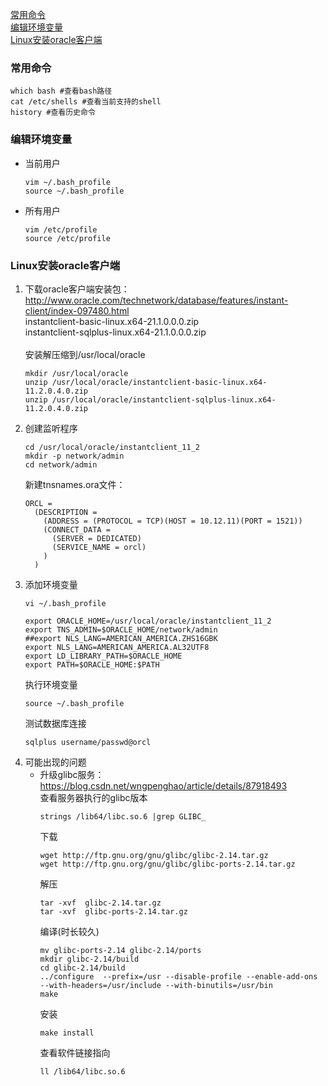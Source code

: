 [常用命令](#常用命令)  
[编辑环境变量](#编辑环境变量)  
[Linux安装oracle客户端](#linux安装oracle客户端)  

### 常用命令
````shell
which bash #查看bash路径
cat /etc/shells #查看当前支持的shell
history #查看历史命令
````

### 编辑环境变量
* 当前用户
  ````shell
  vim ~/.bash_profile
  source ~/.bash_profile
  ````
* 所有用户
  ````shell
  vim /etc/profile
  source /etc/profile
  ````
### Linux安装oracle客户端
1. 下载oracle客户端安装包：  
  http://www.oracle.com/technetwork/database/features/instant-client/index-097480.html  
  instantclient-basic-linux.x64-21.1.0.0.0.zip  
  instantclient-sqlplus-linux.x64-21.1.0.0.0.zip  
   <br/>
   安装解压缩到/usr/local/oracle  
   ````shell
   mkdir /usr/local/oracle
   unzip /usr/local/oracle/instantclient-basic-linux.x64-11.2.0.4.0.zip
   unzip /usr/local/oracle/instantclient-sqlplus-linux.x64-11.2.0.4.0.zip
   ````
2. 创建监听程序
    ````shell
    cd /usr/local/oracle/instantclient_11_2
    mkdir -p network/admin
    cd network/admin
    ````
    新建tnsnames.ora文件：
    ````
    ORCL =
      (DESCRIPTION =
        (ADDRESS = (PROTOCOL = TCP)(HOST = 10.12.11)(PORT = 1521))
        (CONNECT_DATA =
          (SERVER = DEDICATED)
          (SERVICE_NAME = orcl)
        )
      )
    ````
3. 添加环境变量
   ````shell
   vi ~/.bash_profile
   ````
    ````shell
    export ORACLE_HOME=/usr/local/oracle/instantclient_11_2
    export TNS_ADMIN=$ORACLE_HOME/network/admin
    ##export NLS_LANG=AMERICAN_AMERICA.ZHS16GBK
    export NLS_LANG=AMERICAN_AMERICA.AL32UTF8
    export LD_LIBRARY_PATH=$ORACLE_HOME
    export PATH=$ORACLE_HOME:$PATH
    ````
   执行环境变量
   ```shell
   source ~/.bash_profile
   ```
   测试数据库连接
   ```shell
   sqlplus username/passwd@orcl
   ```
4. 可能出现的问题
    * 升级glibc服务：  
      https://blog.csdn.net/wngpenghao/article/details/87918493  
      查看服务器执行的glibc版本
      ```shell
      strings /lib64/libc.so.6 |grep GLIBC_  
      ```
      下载
      ```shell
      wget http://ftp.gnu.org/gnu/glibc/glibc-2.14.tar.gz
      wget http://ftp.gnu.org/gnu/glibc/glibc-ports-2.14.tar.gz
      ```
      解压
      ```shell
      tar -xvf  glibc-2.14.tar.gz
      tar -xvf  glibc-ports-2.14.tar.gz
      ```
      编译(时长较久)
      ```shell
      mv glibc-ports-2.14 glibc-2.14/ports
      mkdir glibc-2.14/build
      cd glibc-2.14/build
      ../configure  --prefix=/usr --disable-profile --enable-add-ons --with-headers=/usr/include --with-binutils=/usr/bin
      make
      ```
      安装
      ```shell
      make install
      ```
      查看软件链接指向
      ```shell
      ll /lib64/libc.so.6
      ```
